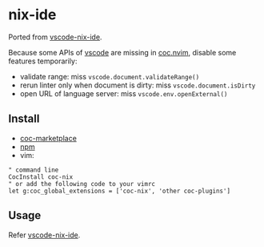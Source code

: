# nix-ide

Ported from [vscode-nix-ide](https://github.com/nix-community/vscode-nix-ide).

Because some APIs of [vscode](github.com/microsoft/vscode) are missing in
[coc.nvim](https://github.com/neoclide/coc.nvim), disable some features
temporarily:

- validate range: miss `vscode.document.validateRange()`
- rerun linter only when document is dirty: miss `vscode.document.isDirty`
- open URL of language server: miss `vscode.env.openExternal()`

## Install

- [coc-marketplace](https://github.com/fannheyward/coc-marketplace)
- [npm](https://www.npmjs.com/package/coc-nix)
- vim:

```vim
" command line
CocInstall coc-nix
" or add the following code to your vimrc
let g:coc_global_extensions = ['coc-nix', 'other coc-plugins']
```

## Usage

Refer [vscode-nix-ide](https://github.com/nix-community/vscode-nix-ide).
